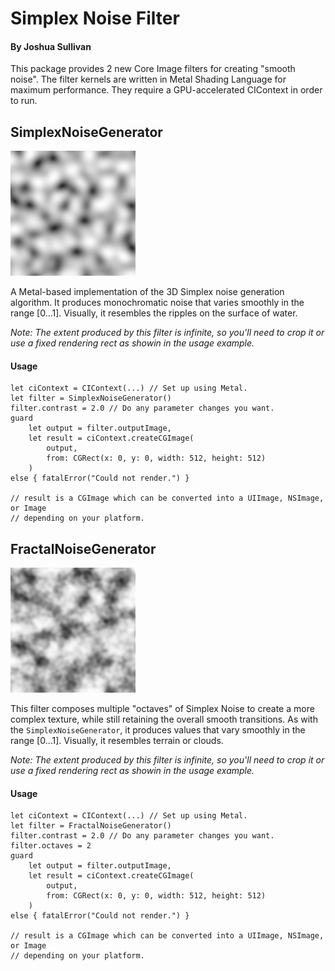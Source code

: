 # Simplex Noise Filter
#### By Joshua Sullivan

This package provides 2 new Core Image filters for creating "smooth noise". The filter kernels are written in Metal Shading Language for maximum performance. They require a GPU-accelerated CIContext in order to run.

## SimplexNoiseGenerator

![Simplex Noise example image](simplex-noise.png)

A Metal-based implementation of the 3D Simplex noise generation algorithm. It produces monochromatic noise that varies smoothly in the range [0…1]. Visually, it resembles the ripples on the surface of water.

_Note: The extent produced by this filter is infinite, so you'll need to crop it or use a fixed rendering rect as showin in the usage example._

#### Usage
```
let ciContext = CIContext(...) // Set up using Metal.
let filter = SimplexNoiseGenerator()
filter.contrast = 2.0 // Do any parameter changes you want.
guard 
    let output = filter.outputImage,
    let result = ciContext.createCGImage(
        output, 
        from: CGRect(x: 0, y: 0, width: 512, height: 512)
    )
else { fatalError("Could not render.") }

// result is a CGImage which can be converted into a UIImage, NSImage, or Image
// depending on your platform.
```

## FractalNoiseGenerator

![Fractal Noise example image](fractal-noise.png)

This filter composes multiple "octaves" of Simplex Noise to create a more complex texture, while still retaining the overall smooth transitions. As with the `SimplexNoiseGenerator`, it produces values that vary smoothly in the range [0…1]. Visually, it resembles terrain or clouds.

_Note: The extent produced by this filter is infinite, so you'll need to crop it or use a fixed rendering rect as showin in the usage example._

#### Usage
```
let ciContext = CIContext(...) // Set up using Metal.
let filter = FractalNoiseGenerator()
filter.contrast = 2.0 // Do any parameter changes you want.
filter.octaves = 2
guard 
    let output = filter.outputImage,
    let result = ciContext.createCGImage(
        output, 
        from: CGRect(x: 0, y: 0, width: 512, height: 512)
    )
else { fatalError("Could not render.") }

// result is a CGImage which can be converted into a UIImage, NSImage, or Image
// depending on your platform.
```
